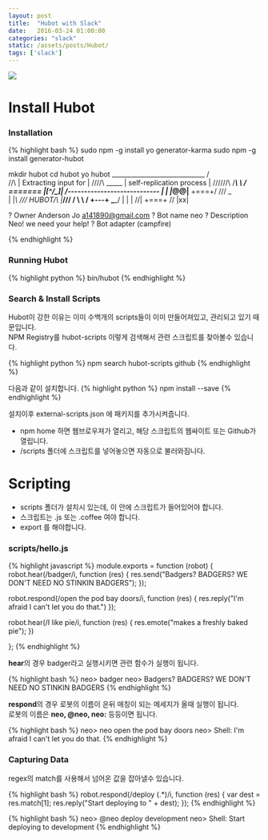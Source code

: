 ```yaml
---
layout: post
title:  "Hubot with Slack"
date:   2016-03-24 01:00:00
categories: "slack"
static: /assets/posts/Hubot/
tags: ['slack']
---
```



<img src="{{ page.static }}hubot.png" class="img-responsive img-rounded">

# Install Hubot

### Installation

{% highlight bash %}
sudo npm -g install yo generator-karma
sudo npm -g install generator-hubot

mkdir hubot
cd hubot
yo hubot
                     _____________________________
                    /                             \
   //\              |      Extracting input for    |
  ////\    _____    |   self-replication process   |
 //////\  /_____\   \                             /
 ======= |[^_/\_]|   /----------------------------
  |   | _|___@@__|__
  +===+/  ///     \_\
   | |_\ /// HUBOT/\\
   |___/\//      /  \\
         \      /   +---+
          \____/    |   |
           | //|    +===+
            \//      |xx|

? Owner Anderson Jo <a141890@gmail.com>
? Bot name neo
? Description Neo! we need your help!
? Bot adapter (campfire)

{% endhighlight %}

### Running Hubot

{% highlight python %}
bin/hubot
{% endhighlight %}

### Search & Install Scripts

Hubot이 강한 이유는 이미 수백개의 scripts들이 이미 만들어져있고, 관리되고 있기 때문입니다.<br>
NPM Registry를 hubot-scripts <your-search-term> 이렇게 검색해서 관련 스크립트를 찾아볼수 있습니다.

{% highlight python %}
npm search hubot-scripts github
{% endhighlight %}

다음과 같이 설치합니다.
{% highlight python %}
npm install --save <package-name>
{% endhighlight %}

설치이후  external-scripts.json 에 패키지를 추가시켜줍니다.

* npm home <package-name> 하면 웹브로우져가 열리고, 해당 스크립트의 웹싸이트 또는 Github가 열립니다.
* /scripts 폴더에 스크립트를 넣어놓으면 자동으로 불러와짐니다.


# Scripting

* scripts 폴더가 설치시 있는데, 이 안에 스크립트가 들어있어야 합니다.
* 스크립트는 .js 또는 .coffee 여야 합니다.
* export 를 해야합니다.

### scripts/hello.js

{% highlight javascript %}
module.exports = function (robot) {
  robot.hear(/badger/i, function (res) {
    res.send("Badgers? BADGERS? WE DON'T NEED NO STINKIN BADGERS");
  });

  robot.respond(/open the pod bay doors/i, function (res) {
    res.reply("I'm afraid I can't let you do that.")
  });

  robot.hear(/I like pie/i, function (res) {
    res.emote("makes a freshly baked pie");
  })

};
{% endhighlight %}

**hear**의 경우 badger라고 실행시키면 관련 함수가 실행이 됩니다.

{% highlight bash %}
neo> badger
neo> Badgers? BADGERS? WE DON'T NEED NO STINKIN BADGERS
{% endhighlight %}

**respond**의 경우 로봇의 이름이 온뒤 매칭이 되는 메세지가 올때 실행이 됩니다.<br>
로봇의 이름은 **neo, @neo, neo:** 등등이면 됩니다.

{% highlight bash %}
neo> neo open the pod bay doors
neo> Shell: I'm afraid I can't let you do that.
{% endhighlight %}

### Capturing Data

regex의 match를 사용해서 넘어온 값을 잡아낼수 있습니다.

{% highlight bash %}
robot.respond(/deploy (.*)/i, function (res) {
  var dest = res.match[1];
  res.reply("Start deploying to " + dest);
});
{% endhighlight %}

{% highlight bash %}
neo> @neo deploy development
neo> Shell: Start deploying to development
{% endhighlight %}








